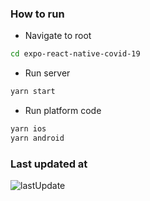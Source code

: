 ### How to run

- Navigate to root
```bash
cd expo-react-native-covid-19
```

- Run server
```bash
yarn start
```

- Run platform code
```bash
yarn ios
yarn android
```

### Last updated at

![lastUpdate](https://user-images.githubusercontent.com/10094591/80283737-fc698d80-8754-11ea-9f1c-d6bff4ed3581.gif)
